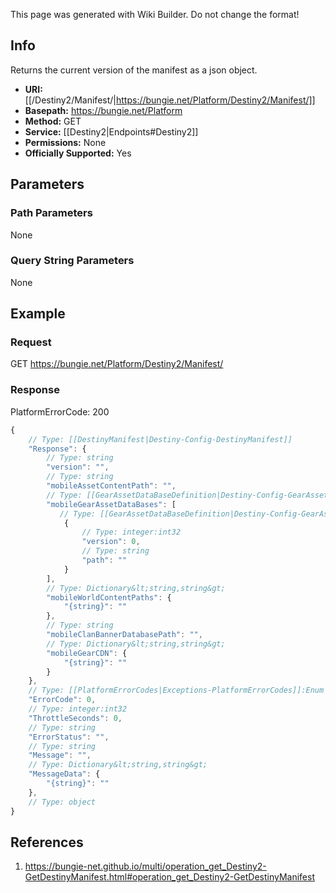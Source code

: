 <span class="wiki-builder">This page was generated with Wiki Builder. Do not change the format!</span>

## Info
Returns the current version of the manifest as a json object.

* **URI:** [[/Destiny2/Manifest/|https://bungie.net/Platform/Destiny2/Manifest/]]
* **Basepath:** https://bungie.net/Platform
* **Method:** GET
* **Service:** [[Destiny2|Endpoints#Destiny2]]
* **Permissions:** None
* **Officially Supported:** Yes

## Parameters
### Path Parameters
None

### Query String Parameters
None

## Example
### Request
GET https://bungie.net/Platform/Destiny2/Manifest/

### Response
PlatformErrorCode: 200
```javascript
{
    // Type: [[DestinyManifest|Destiny-Config-DestinyManifest]]
    "Response": {
        // Type: string
        "version": "",
        // Type: string
        "mobileAssetContentPath": "",
        // Type: [[GearAssetDataBaseDefinition|Destiny-Config-GearAssetDataBaseDefinition]][]
        "mobileGearAssetDataBases": [
           // Type: [[GearAssetDataBaseDefinition|Destiny-Config-GearAssetDataBaseDefinition]]
            {
                // Type: integer:int32
                "version": 0,
                // Type: string
                "path": ""
            }
        ],
        // Type: Dictionary&lt;string,string&gt;
        "mobileWorldContentPaths": {
            "{string}": ""
        },
        // Type: string
        "mobileClanBannerDatabasePath": "",
        // Type: Dictionary&lt;string,string&gt;
        "mobileGearCDN": {
            "{string}": ""
        }
    },
    // Type: [[PlatformErrorCodes|Exceptions-PlatformErrorCodes]]:Enum
    "ErrorCode": 0,
    // Type: integer:int32
    "ThrottleSeconds": 0,
    // Type: string
    "ErrorStatus": "",
    // Type: string
    "Message": "",
    // Type: Dictionary&lt;string,string&gt;
    "MessageData": {
        "{string}": ""
    },
    // Type: object
}

```

## References
1. https://bungie-net.github.io/multi/operation_get_Destiny2-GetDestinyManifest.html#operation_get_Destiny2-GetDestinyManifest
